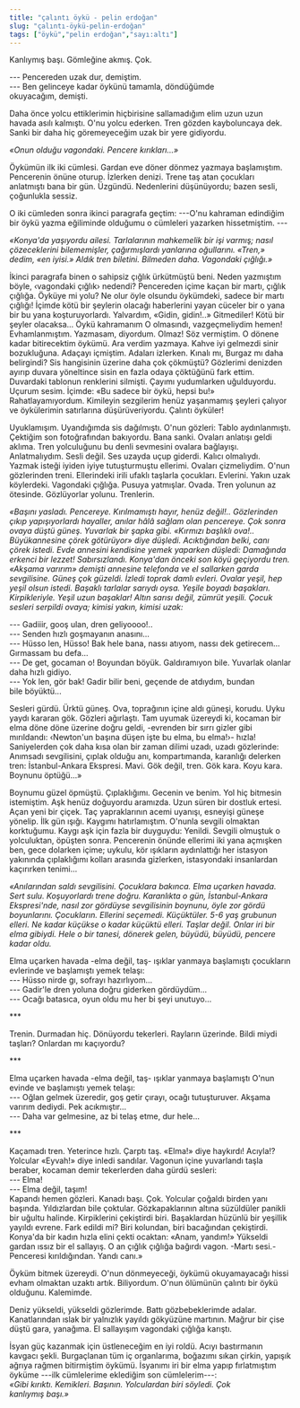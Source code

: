 ```yaml
---
title: "çalıntı öykü - pelin erdoğan"
slug: "çalıntı-öykü-pelin-erdoğan"
tags: ["öykü","pelin erdoğan","sayı:altı"]
---
```


Kanlıymış başı. Gömleğine akmış. Çok.

--- Pencereden uzak dur, demiştim.\
--- Ben gelinceye kadar öykünü tamamla, döndüğümde okuyacağım, demişti.

Daha önce yolcu ettiklerimin hiçbirisine sallamadığım elim uzun uzun
havada asılı kalmıştı. O'nu yolcu ederken. Tren gözden kayboluncaya dek.
Sanki bir daha hiç göremeyeceğim uzak bir yere gidiyordu.

*«Onun olduğu vagondaki. Pencere kırıkları...»*

Öykümün ilk iki cümlesi. Gardan eve döner dönmez yazmaya başlamıştım.
Pencerenin önüne oturup. İzlerken denizi. Trene taş atan çocukları
anlatmıştı bana bir gün. Üzgündü. Nedenlerini düşünüyordu; bazen sesli,
çoğunlukla sessiz.

O iki cümleden sonra ikinci paragrafa geçtim: ---O'nu kahraman edindiğim
bir öykü yazma eğiliminde olduğumu o cümleleri yazarken
hissetmiştim. ---

*«Konya'da yaşıyordu ailesi. Tarlalarının mahkemelik bir işi varmış;
nasıl çözeceklerini bilememişler, çağırmışlardı yanlarına oğullarını.
«Tren,» dedim, «en iyisi.» Aldık tren biletini. Bilmeden daha.
Vagondaki çığlığı.»*

İkinci paragrafa binen o sahipsiz çığlık ürkütmüştü beni. Neden
yazmıştım böyle, ‹vagondaki çığlık› nedendi? Pencereden içime kaçan bir
martı, çığlık çığlığa. Öyküye mi yolu? Ne olur öyle olsundu öykümdeki,
sadece bir martı çığlığı! İçimde kötü bir şeylerin olacağı haberlerini
yayan cüceler bir o yana bir bu yana koşturuyorlardı. Yalvardım, «Gidin,
gidin!..» Gitmediler! Kötü bir şeyler olacaksa... Öykü kahramanım O
olmasındı, vazgeçmeliydim hemen! Evhamlanmıştım. Yazmasam, diyordum.
Olmaz! Söz vermiştim. O dönene kadar bitirecektim öykümü. Ara verdim
yazmaya. Kahve iyi gelmezdi sinir bozukluğuna. Adaçayı içmiştim. Adaları
izlerken. Kınalı mı, Burgaz mı daha belirgindi? Sis hangisinin üzerine
daha çok çökmüştü? Gözlerimi denizden ayırıp duvara yöneltince sisin en
fazla odaya çöktüğünü fark ettim. Duvardaki tablonun renklerini
silmişti. Çayımı yudumlarken uğulduyordu. Uçurum sesim. İçimde: «Bu
sadece bir öykü, hepsi bu!» Rahatlayamıyordum. Kimileyin sezgilerim
henüz yaşanmamış şeyleri çalıyor ve öykülerimin satırlarına
düşürüveriyordu. Çalıntı öyküler!

Uyuklamışım. Uyandığımda sis dağılmıştı. O'nun gözleri: Tablo
aydınlanmıştı. Çektiğim son fotoğrafından bakıyordu. Bana sanki. Ovaları
anlatışı geldi aklıma. Tren yolculuğunu bu denli sevmesini ovalara
bağlayışı. Anlatmalıydım. Sesli değil. Ses uzayda uçup giderdi. Kalıcı
olmalıydı. Yazmak isteği iyiden iyiye tutuşturmuştu ellerimi. Ovaları
çizmeliydim. O'nun gözlerinden treni. Ellerindeki irili ufaklı taşlarla
çocukları. Evlerini. Yakın uzak köylerdeki. Vagondaki çığlığa. Pusuya
yatmışlar. Ovada. Tren yolunun az ötesinde. Gözlüyorlar
yolunu. Trenlerin.

*«Başını yasladı. Pencereye. Kırılmamıştı hayır, henüz değil!..
Gözlerinden çıkıp yapışıyorlardı hayaller, anılar hâlâ sağlam olan
pencereye. Çok sonra ovaya düştü güneş. Yuvarlak bir şapka gibi.
«Kırmızı başlıklı ova!.. Büyükannesine çörek götürüyor» diye düşledi.
Acıktığından belki, canı çörek istedi. Evde annesini kendisine yemek
yaparken düşledi: Damağında erkenci bir lezzet! Sabırsızlandı. Konya'dan
önceki son köyü geçiyordu tren. «Akşama varırım» demişti annesine
telefonda ve el sallarken garda sevgilisine. Güneş çok güzeldi. İzledi
toprak damlı evleri. Ovalar yeşil, hep yeşil olsun istedi. Başaklı
tarlalar sarıydı oysa. Yeşile boyadı başakları. Kirpikleriyle. Yeşil
uzun başaklar! Altın sarısı değil, zümrüt yeşili. Çocuk sesleri serpildi
ovaya; kimisi yakın, kimisi uzak:*

--- Gadiiir, gooş ulan, dren geliyoooo!..\
--- Senden hızlı goşmayanın anasını...\
--- Hüsso len, Hüsso! Bak hele bana, nassı atıyom, nassı dek
getirecem... Gırmassam bu defa...\
--- De get, gocaman o! Boyundan böyük. Galdıramıyon bile. Yuvarlak
olanlar daha hızlı gidiyo.\
--- Yok len, gör bak! Gadir bilir beni, geçende de atdıydım, bundan
bile böyüktü...

Sesleri gürdü. Ürktü güneş. Ova, toprağının içine aldı güneşi, korudu.
Uyku yaydı kararan gök. Gözleri ağırlaştı. Tam uyumak üzereydi ki,
kocaman bir elma döne döne üzerine doğru geldi, -evrenden bir sırrı
gizler gibi mırıldandı: ‹Newton'un başına düşen işte bu elma, bu elma!›-
hızla! Saniyelerden çok daha kısa olan bir zaman dilimi uzadı, uzadı
gözlerinde: Anımsadı sevgilisini, çıplak olduğu anı, kompartımanda,
karanlığı delerken tren: İstanbul-Ankara Ekspresi. Mavi. Gök değil,
tren. Gök kara. Koyu kara. Boynunu öptüğü...»

Boynumu güzel öpmüştü. Çıplaklığımı. Gecenin ve benim. Yol hiç bitmesin
istemiştim. Aşk henüz doğuyordu aramızda. Uzun süren bir dostluk ertesi.
Açan yeni bir çiçek. Taç yapraklarının acemi uyanışı, esneyişi güneşe
yönelip. İlk gün ışığı. Kaygımı hatırlamıştım. O'nunla sevgili olmaktan
korktuğumu. Kaygı aşk için fazla bir duyguydu: Yenildi. Sevgili olmuştuk
o yolculuktan, öpüşten sonra. Pencerenin önünde ellerimi iki yana
açmışken ben, gece dolarken içime; uykulu, kör ışıkların aydınlattığı
her istasyon yakınında çıplaklığımı kolları arasında gizlerken,
istasyondaki insanlardan kaçırırken tenimi...

*«Anılarından saldı sevgilisini. Çocuklara bakınca. Elma uçarken havada.
Sert sulu. Koşuyorlardı trene doğru. Karanlıkta o gün, İstanbul-Ankara
Ekspresi'nde, nasıl zor gördüyse sevgilisinin boynunu, öyle zor gördü
boyunlarını. Çocukların. Ellerini seçemedi. Küçüktüler. 5-6 yaş grubunun
elleri. Ne kadar küçükse o kadar küçüktü elleri. Taşlar değil. Onlar iri
bir elma gibiydi. Hele o bir tanesi, dönerek gelen, büyüdü, büyüdü,
pencere kadar oldu.*

Elma uçarken havada -elma değil, taş- ışıklar yanmaya başlamıştı
çocukların evlerinde ve başlamıştı yemek telaşı:\
--- Hüsso nirde gı, sofrayı hazırlıyom...\
--- Gadir'le dren yoluna doğru giderken gördüydüm...\
--- Ocağı batasıca, oyun oldu mu her bi şeyi unutuyo...

\*\*\*

Trenin. Durmadan hiç. Dönüyordu tekerleri. Rayların üzerinde. Bildi
miydi taşları? Onlardan mı kaçıyordu?

\*\*\*

Elma uçarken havada -elma değil, taş- ışıklar yanmaya başlamıştı O'nun
evinde ve başlamıştı yemek telaşı:\
--- Oğlan gelmek üzeredir, goş getir çırayı, ocağı tutuşturuver. Akşama
varırım dediydi. Pek acıkmıştır...\
--- Daha var gelmesine, az bi telaş etme, dur hele...

\*\*\*

Kaçamadı tren. Yeterince hızlı. Çarptı taş. «Elma!» diye haykırdı!
Acıyla!? Yolcular «Eyvah!» diye inledi sandılar. Vagonun içine
yuvarlandı taşla beraber, kocaman demir tekerlerden daha gürdü sesleri:\
--- Elma!\
--- Elma değil, taşım!\
Kapandı hemen gözleri. Kanadı başı. Çok. Yolcular çoğaldı birden yanı
başında. Yıldızlardan bile çoktular. Gözkapaklarının altına süzüldüler
panikli bir uğultu halinde. Kirpiklerini çekiştirdi biri. Başaklardan
hüzünlü bir yeşillik yayıldı evrene. Fark edildi mi? Biri kolundan, biri
bacağından çekiştirdi. Konya'da bir kadın hızla elini çekti ocaktan:
«Anam, yandım!» Yükseldi gardan ıssız bir el sallayış. O an çığlık
çığlığa bağırdı vagon. -Martı sesi.- Penceresi kırıldığından.
Yandı canı.»

Öyküm bitmek üzereydi. O'nun dönmeyeceği, öykümü okuyamayacağı hissi
evham olmaktan uzaktı artık. Biliyordum. O'nun ölümünün çalıntı bir öykü
olduğunu. Kalemimde.

Deniz yükseldi, yükseldi gözlerimde. Battı gözbebeklerimde adalar.
Kanatlarından ıslak bir yalnızlık yayıldı gökyüzüne martının. Mağrur bir
çise düştü gara, yanağıma. El sallayışım vagondaki çığlığa karıştı.

İsyan güç kazanmak için üstleneceğim en iyi roldü. Acıyı bastırmanın
kavgacı şekli. Burgaçlanan tüm iç organlarıma, boğazımı sıkan çirkin,
yapışık ağrıya rağmen bitirmiştim öykümü. İsyanımı iri bir elma yapıp
fırlatmıştım öyküme ---ilk cümlelerime eklediğim son cümlelerim---:\
*«Gibi kırıktı. Kemikleri. Başının. Yolculardan biri söyledi. Çok
kanlıymış başı.»*

